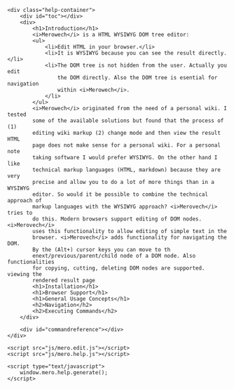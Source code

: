 <!DOCTYPE html PUBLIC "-//W3C//DTD HTML 4.01 Transitional//EN" "http://www.w3.org/TR/html4/loose.dtd">
<html xmlns:hx="http://purl.org/NET/hinclude">
<head>

<meta http-equiv="Content-Type" content="text/html; charset=US-ASCII">
<meta name="viewport" content="width=device-width, initial-scale=1.0">

<link rel="stylesheet/less" type="text/css" href="css/help.less">

<script src="lib/less.js" type="text/javascript"></script>
<script src="lib/jquery-1.8.0.min.js" type="text/javascript"></script>
<script src="js/mero.core.js"></script>
<script src="js/mero.commands.js"></script>


<title>Help</title>

</head>

<body>

	<div class="help-container">
		<div id="toc"></div>
		<div>
			<h1>Introduction</h1>
			<i>Merowech</i> is a HTML WYSIWYG DOM tree editor:
			<ul>
				<li>Edit HTML in your browser.</li>
				<li>It is WYSIWYG because you can see the result directly.</li>
				<li>The DOM tree is not hidden from the user. Actually you edit
					the DOM directly. Also the DOM tree is esential for navigation
					within <i>Merowech</i>.
				</li>
			</ul>
			<i>Merowech</i> originated from the need of a personal wiki. I tested
			some of the available solutions but found that the process of (1)
			editing wiki markup (2) change mode and then view the result HTML
			page does not make sense for a personal wiki. For a personal note
			taking software I would prefer WYSIWYG. On the other hand I like
			technical markup languages (HTML, markdown) because they are very
			precise and allow you to do a lot of more things than in a WYSIWYG
			editor. So would it be possible to combine the technical approach of
			markup languages with the WYSIWYG approach? <i>Merovech</i> tries to
			do this. Modern browsers support editing of DOM nodes. <i>Merovech</i>
			uses this functionality to allow editing of simple text in the
			browser. <i>Merovech</i> adds functionality for navigating the DOM.
			By the (Alt+) cursor keys you can move to th
			enext/previous/parent/child node of a DOM node. Also functionalities
			for copying, cutting, deleting DOM nodes are supported. viewing the
			rendered result page
			<h1>Installation</h1>
			<h1>Browser Support</h1>
			<h1>General Usage Concepts</h1>
			<h2>Navigation</h2>
			<h2>Executing Commands</h2>
		</div>

		<div id="commandreference"></div>
	</div>

	<script src="js/mero.edit.js"></script>
	<script src="js/mero.help.js"></script>

	<script type="text/javascript">
        window.mero.help.generate();
    </script>

</body>
</html>